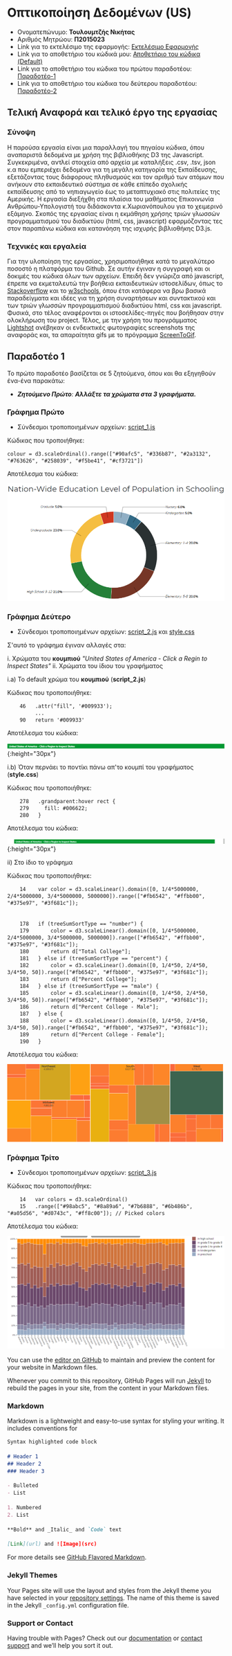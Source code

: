 # **Οπτικοποίηση Δεδομένων (US)**

 - Ονοματεπώνυμο: **Τουλουμτζής Νικήτας**
 - Αριθμός Μητρώου: **Π2015023**
 - Link για το εκτελέσιμο της εφαρμογής: [Εκτελέσιμο Εφαρμογής](https://ntouloumtzis.github.io/D3js-US-educational-attainment/)
 - Link για το αποθετήριο του κώδικά μου: [Αποθετήριο του κώδικα (Default)](https://github.com/ntouloumtzis/D3js-US-educational-attainment/tree/gh-pages)
 - Link για το αποθετήριο του κώδικα του πρώτου παραδοτέου: [Παραδοτέο-1](https://github.com/ntouloumtzis/D3js-US-educational-attainment/tree/Παραδοτέο-1)
 - Link για το αποθετήριο του κώδικα του δεύτερου παραδοτέου: [Παραδοτέο-2](https://github.com/ntouloumtzis/D3js-US-educational-attainment/tree/Παραδοτέο-2)

## Τελική Αναφορά και τελικό έργο της εργασίας

### Σύνοψη

  Η παρούσα εργασία είναι μια παραλλαγή του πηγαίου κώδικα, όπου αναπαριστά δεδομένα με χρήση της βιβλιοθήκης D3 της Javascript. Συγκεκριμένα, αντλεί στοιχεία από αρχεία με καταλήξεις .csv, .tsv, json κ.α που εμπεριέχει δεδομένα για τη μεγάλη κατηγορία της Εκπαίδευσης, εξετάζοντας τους διάφορους πληθυσμούς και τον αριθμό των ατόμων που ανήκουν στο εκπαιδευτικό σύστημα σε κάθε επίπεδο σχολικής εκπαίδευσης από το νηπιαγωγείο έως το μεταπτυχιακό στις πολιτείες της Αμερικής. Η εργασία διεξήχθη στα πλαίσια του μαθήματος Επικοινωνία Ανθρώπου-Υπολογιστή του διδάσκοντα κ.Χωριανόπουλου για το χειμερινό εξάμηνο. Σκοπός της εργασίας είναι η εκμάθηση χρήσης τριών γλωσσών προγραμματισμού του διαδικτύου (html, css, javascript) εφαρμόζοντας τες στον παραπάνω κώδικα και κατανόηση της ισχυρής βιβλιοθήκης D3.js.

### Τεχνικές και εργαλεία

Για την υλοποίηση της εργασίας, χρησιμοποιήθηκε κατά το μεγαλύτερο ποσοστό η πλατφόρμα του Github. Σε αυτήν έγιναν η συγγραφή και οι δοκιμές του κώδικα όλων των αρχείων. Επειδή δεν γνώριζα από javascript, έπρεπε να εκμεταλευτώ την βοήθεια εκπαιδευτικών ιστοσελίδων, όπως το [Stackoverflow](https://stackoverflow.com/) και το [w3schools](https://www.w3schools.com/), όπου έτσι κατάφερα να βρω βασικά παραδείγματα και ιδέες για τη χρήση συναρτήσεων και συντακτικού και των τριών γλωσσών προγραμματισμού διαδικτύου html, css και javascript. Φυσικά, στο τέλος αναφέρονται οι ιστοσελίδες-πηγές που βοήθησαν στην ολοκλήρωση του project. Τέλος, με την χρήση του προγράμματος [Lightshot](https://app.prntscr.com/en/index.html) ανέβηκαν οι ενδεικτικές φωτογραφίες screenshots της αναφοράς και, τα απαραίτητα gifs με το πρόγραμμα [ScreenToGif](https://www.screentogif.com/).

## Παραδοτέο 1

Το πρώτο παραδοτέο βασίζεται σε 5 ζητούμενα, όπου και θα εξηγηθούν ένα-ένα παρακάτω:

 - _**Ζητούμενο Πρώτο**:  **Αλλάξτε τα χρώματα στα 3 γραφήματα.**_

### Γράφημα Πρώτο

   - Σύνδεσμοι τροποποιημένων αρχείων: [script_1.js](https://github.com/ntouloumtzis/D3js-US-educational-attainment/blob/gh-pages/assets/scripts/script_1.js)

 Κώδικας που τροποιήθηκε:

```
colour = d3.scaleOrdinal().range(["#90afc5", "#336b87", "#2a3132", "#763626", "#258039", "#f5be41", "#cf3721"])
```

 Αποτέλεσμα του κώδικα:

 ![par1-zht1_1](par1-zht1_1.png)
 
### Γράφημα Δεύτερο

   - Σύνδεσμοι τροποποιημένων αρχείων: [script_2.js](https://github.com/ntouloumtzis/D3js-US-educational-attainment/blob/gh-pages/assets/scripts/script_2.js) και [style.css](https://github.com/ntouloumtzis/D3js-US-educational-attainment/blob/gh-pages/assets/stylesheets/style.css)

 Σ'αυτό το γράφημα έγιναν αλλαγές στα:

 i. Xρώματα του **κουμπιού** _"United States of America - Click a Regin to Inspect States"_
 ii. Xρώματα του ίδιου του γραφήματος

 i.a) Το default χρώμα του **κουμπιού** (**script_2.js**)

 Κώδικας που τροποποιήθηκε:

```
    46   .attr("fill", '#009933');
         ...
    90   return '#009933'
```

 Αποτέλεσμα του κώδικα:

 ![par1-zht1_1a](par1-zht1_ia.png){:height="30px"}

 
 i.b) Όταν περνάει το ποντίκι πάνω απ'το κουμπί του γραφήματος (**style.css**)

 Κώδικας που τροποποιήθηκε:

```
    278   .grandparent:hover rect {
    279     fill: #006622;
    280   }
```

 Αποτέλεσμα του κώδικα:

 ![par1-zht1_1b](par1-zht1_ib.gif){:height="30px"}

 ii) Στο ίδιο το γράφημα

 Κώδικας που τροποποιήθηκε:

```
    14    var color = d3.scaleLinear().domain([0, 1/4*5000000, 2/4*5000000, 3/4*5000000, 5000000]).range(["#fb6542", "#ffbb00", "#375e97", "#3f681c"]);


    178   if (treeSumSortType == "number") {
    179       color = d3.scaleLinear().domain([0, 1/4*5000000, 2/4*5000000, 3/4*5000000, 5000000]).range(["#fb6542", "#ffbb00", "#375e97", "#3f681c"]);
    180       return d["Total College"];
    181   } else if (treeSumSortType == "percent") {
    182       color = d3.scaleLinear().domain([0, 1/4*50, 2/4*50, 3/4*50, 50]).range(["#fb6542", "#ffbb00", "#375e97", "#3f681c"]);
    183       return d["Percent College"];
    184   } else if (treeSumSortType == "male") {
    185       color = d3.scaleLinear().domain([0, 1/4*50, 2/4*50, 3/4*50, 50]).range(["#fb6542", "#ffbb00", "#375e97", "#3f681c"]);
    186       return d["Percent College - Male"];
    187   } else {
    188       color = d3.scaleLinear().domain([0, 1/4*50, 2/4*50, 3/4*50, 50]).range(["#fb6542", "#ffbb00", "#375e97", "#3f681c"]);
    189       return d["Percent College - Female"];
    190   }
```

 Αποτέλεσμα του κώδικα:

 ![par1-zht1_2](par1-zht1_2.gif)


### Γράφημα Τρίτο

   - Σύνδεσμοι τροποποιημένων αρχείων: [script_3.js](https://github.com/ntouloumtzis/D3js-US-educational-attainment/blob/gh-pages/assets/scripts/script_3.js)

 Κώδικας που τροποποιήθηκε:

```
    14   var colors = d3.scaleOrdinal()
    15   .range(["#98abc5", "#8a89a6", "#7b6888", "#6b486b", "#a05d56", "#d0743c", "#ff8c00"]); // Picked colors
```

 Αποτέλεσμα του κώδικα:

 ![par1-zht1_3](par1-zht1_3.png)

You can use the [editor on GitHub](https://github.com/ntouloumtzis/HCI-Report/edit/master/README.md) to maintain and preview the content for your website in Markdown files.

Whenever you commit to this repository, GitHub Pages will run [Jekyll](https://jekyllrb.com/) to rebuild the pages in your site, from the content in your Markdown files.

### Markdown

Markdown is a lightweight and easy-to-use syntax for styling your writing. It includes conventions for

```markdown
Syntax highlighted code block

# Header 1
## Header 2
### Header 3

- Bulleted
- List

1. Numbered
2. List

**Bold** and _Italic_ and `Code` text

[Link](url) and ![Image](src)
```

For more details see [GitHub Flavored Markdown](https://guides.github.com/features/mastering-markdown/).

### Jekyll Themes

Your Pages site will use the layout and styles from the Jekyll theme you have selected in your [repository settings](https://github.com/ntouloumtzis/HCI-Report/settings). The name of this theme is saved in the Jekyll `_config.yml` configuration file.

### Support or Contact

Having trouble with Pages? Check out our [documentation](https://help.github.com/categories/github-pages-basics/) or [contact support](https://github.com/contact) and we’ll help you sort it out.
